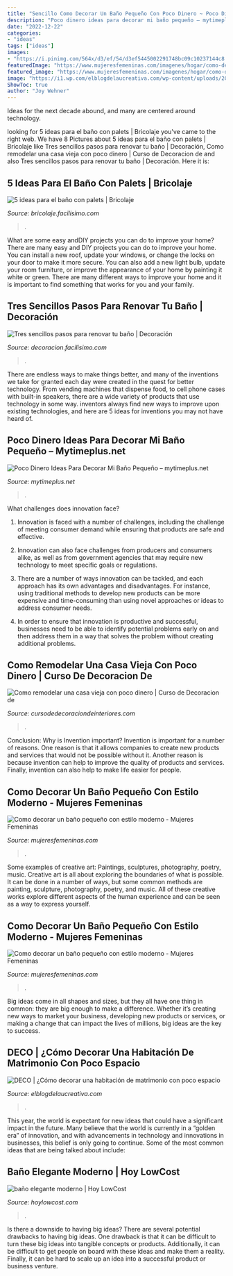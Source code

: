 ```yaml
---
title: "Sencillo Como Decorar Un Baño Pequeño Con Poco Dinero ~ Poco Dinero Ideas Para Decorar Mi Baño Pequeño – Mytimeplus.net"
description: "Poco dinero ideas para decorar mi baño pequeño – mytimeplus.net"
date: "2022-12-22"
categories:
- "ideas"
tags: ["ideas"]
images:
- "https://i.pinimg.com/564x/d3/ef/54/d3ef5445002291748bc09c10237144c8.jpg"
featuredImage: "https://www.mujeresfemeninas.com/imagenes/hogar/como-decorar-baño-aseo-moderno-1.jpg"
featured_image: "https://www.mujeresfemeninas.com/imagenes/hogar/como-decorar-baño-aseo-moderno-1.jpg"
image: "https://i1.wp.com/elblogdelaucreativa.com/wp-content/uploads/2018/11/decorar-habitacion-matrimonio-poco-espacio-lowcost_-Elblogdelaucreativa-4.jpg?w=850&amp;ssl=1"
ShowToc: true
author: "Joy Wehner"
---
```



Ideas for the next decade abound, and many are centered around technology.

	

		
looking for 5 ideas para el baño con palets | Bricolaje you've came to the right web. We have 8 Pictures about 5 ideas para el baño con palets | Bricolaje like Tres sencillos pasos para renovar tu baño | Decoración, Como remodelar una casa vieja con poco dinero | Curso de Decoracion de and also Tres sencillos pasos para renovar tu baño | Decoración. Here it is:
		
    
## 5 Ideas Para El Baño Con Palets | Bricolaje

<img loading=lazy src="http://estag.fimagenes.com/img/2/f/x/T/fxT_900.jpg" onerror="this.onerror=null;this.src='https://tse4.mm.bing.net/th?id=OIP.tL3fCKWHTEwNoViKIQl-5wHaJ4&amp;pid=15.1';" alt="5 ideas para el baño con palets | Bricolaje">

_Source: bricolaje.facilisimo.com_

>. 

	

What are some easy andDIY projects you can do to improve your home?
There are many easy and DIY projects you can do to improve your home. You can install a new roof, update your windows, or change the locks on your door to make it more secure. You can also add a new light bulb, update your room furniture, or improve the appearance of your home by painting it white or green. There are many different ways to improve your home and it is important to find something that works for you and your family.

    
## Tres Sencillos Pasos Para Renovar Tu Baño | Decoración

<img loading=lazy src="https://estag.fimagenes.com/imagenesred/fb_2035256_4711.jpg" onerror="this.onerror=null;this.src='https://tse4.mm.bing.net/th?id=OIP.BFj_lrxw0HDPKExVYmK4qQHaD4&amp;pid=15.1';" alt="Tres sencillos pasos para renovar tu baño | Decoración">

_Source: decoracion.facilisimo.com_

>. 

	

There are endless ways to make things better, and many of the inventions we take for granted each day were created in the quest for better technology. From vending machines that dispense food, to cell phone cases with built-in speakers, there are a wide variety of products that use technology in some way. inventors always find new ways to improve upon existing technologies, and here are 5 ideas for inventions you may not have heard of.

    
## Poco Dinero Ideas Para Decorar Mi Baño Pequeño – Mytimeplus.net

<img loading=lazy src="https://i.pinimg.com/564x/d3/ef/54/d3ef5445002291748bc09c10237144c8.jpg" onerror="this.onerror=null;this.src='https://tse4.mm.bing.net/th?id=OIP.0bBHuzFQAlk-CE8w8Lvw9wHaKT&amp;pid=15.1';" alt="Poco Dinero Ideas Para Decorar Mi Baño Pequeño – mytimeplus.net">

_Source: mytimeplus.net_

>. 

	

What challenges does innovation face?
1. Innovation is faced with a number of challenges, including the challenge of meeting consumer demand while ensuring that products are safe and effective.
2. Innovation can also face challenges from producers and consumers alike, as well as from government agencies that may require new technology to meet specific goals or regulations.

3. There are a number of ways innovation can be tackled, and each approach has its own advantages and disadvantages. For instance, using traditional methods to develop new products can be more expensive and time-consuming than using novel approaches or ideas to address consumer needs.

4. In order to ensure that innovation is productive and successful, businesses need to be able to identify potential problems early on and then address them in a way that solves the problem without creating additional problems.

    
## Como Remodelar Una Casa Vieja Con Poco Dinero | Curso De Decoracion De

<img loading=lazy src="https://cursodedecoraciondeinteriores.com/wp-content/uploads/2018/04/como-remodelar-una-casa-vieja-con-poco-dinero-4.jpg" onerror="this.onerror=null;this.src='https://tse4.mm.bing.net/th?id=OIP.s0kcnugGTLq9TOLP7DkCrwHaHB&amp;pid=15.1';" alt="Como remodelar una casa vieja con poco dinero | Curso de Decoracion de">

_Source: cursodedecoraciondeinteriores.com_

>. 

	

Conclusion: Why is Invention important?
Invention is important for a number of reasons. One reason is that it allows companies to create new products and services that would not be possible without it. Another reason is because invention can help to improve the quality of products and services. Finally, invention can also help to make life easier for people.

    
## Como Decorar Un Baño Pequeño Con Estilo Moderno - Mujeres Femeninas

<img loading=lazy src="https://www.mujeresfemeninas.com/imagenes/hogar/como-decorar-baño-aseo-moderno-1.jpg" onerror="this.onerror=null;this.src='https://tse4.mm.bing.net/th?id=OIP.Q9HGkH1idGjxiCPnitgEJAAAAA&amp;pid=15.1';" alt="Como decorar un baño pequeño con estilo moderno - Mujeres Femeninas">

_Source: mujeresfemeninas.com_

>. 

	

Some examples of creative art: Paintings, sculptures, photography, poetry, music.
Creative art is all about exploring the boundaries of what is possible. It can be done in a number of ways, but some common methods are painting, sculpture, photography, poetry, and music. All of these creative works explore different aspects of the human experience and can be seen as a way to express yourself.

    
## Como Decorar Un Baño Pequeño Con Estilo Moderno - Mujeres Femeninas

<img loading=lazy src="https://www.mujeresfemeninas.com/imagenes/hogar/fotos-decoracion-banos-pequenos.jpg" onerror="this.onerror=null;this.src='https://tse3.mm.bing.net/th?id=OIP.N5EMqCVmNjP4xghC3GGz6gHaJ3&amp;pid=15.1';" alt="Como decorar un baño pequeño con estilo moderno - Mujeres Femeninas">

_Source: mujeresfemeninas.com_

>. 

	

Big ideas come in all shapes and sizes, but they all have one thing in common: they are big enough to make a difference. Whether it’s creating new ways to market your business, developing new products or services, or making a change that can impact the lives of millions, big ideas are the key to success.

    
## DECO | ¿Cómo Decorar Una Habitación De Matrimonio Con Poco Espacio

<img loading=lazy src="https://i1.wp.com/elblogdelaucreativa.com/wp-content/uploads/2018/11/decorar-habitacion-matrimonio-poco-espacio-lowcost_-Elblogdelaucreativa-4.jpg?w=850&amp;ssl=1" onerror="this.onerror=null;this.src='https://tse1.mm.bing.net/th?id=OIP.oKmo0ajJtBNwEaQxedezgQHaJL&amp;pid=15.1';" alt="DECO | ¿Cómo decorar una habitación de matrimonio con poco espacio">

_Source: elblogdelaucreativa.com_

>. 

	

This year, the world is expectant for new ideas that could have a significant impact in the future. Many believe that the world is currently in a “golden era” of innovation, and with advancements in technology and innovations in businesses, this belief is only going to continue. Some of the most common ideas that are being talked about include: 

    
## Baño Elegante Moderno | Hoy LowCost

<img loading=lazy src="https://hoylowcost.com/wp-content/uploads/2016/02/baño-elegante-moderno.jpg" onerror="this.onerror=null;this.src='https://tse4.mm.bing.net/th?id=OIP.akrLxnBK1kj7pDARZgi3ywHaF7&amp;pid=15.1';" alt="baño elegante moderno | Hoy LowCost">

_Source: hoylowcost.com_

>. 

	

Is there a downside to having big ideas?
There are several potential drawbacks to having big ideas. One drawback is that it can be difficult to turn these big ideas into tangible concepts or products. Additionally, it can be difficult to get people on board with these ideas and make them a reality. Finally, it can be hard to scale up an idea into a successful product or business venture.

